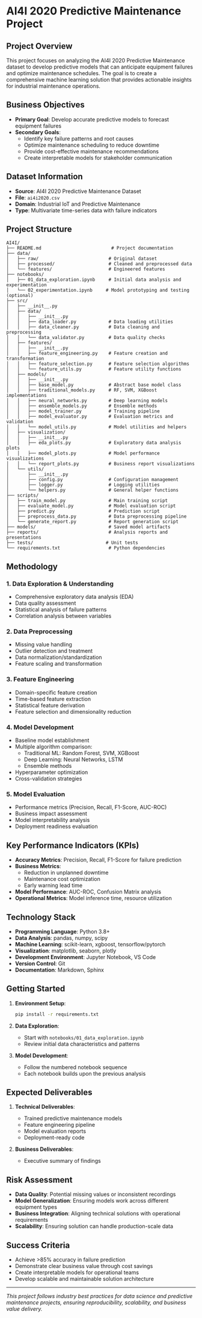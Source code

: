 # AI4I 2020 Predictive Maintenance Project

## Project Overview

This project focuses on analyzing the AI4I 2020 Predictive Maintenance dataset to develop predictive models that can anticipate equipment failures and optimize maintenance schedules. The goal is to create a comprehensive machine learning solution that provides actionable insights for industrial maintenance operations.

## Business Objectives

- **Primary Goal**: Develop accurate predictive models to forecast equipment failures
- **Secondary Goals**: 
  - Identify key failure patterns and root causes
  - Optimize maintenance scheduling to reduce downtime
  - Provide cost-effective maintenance recommendations
  - Create interpretable models for stakeholder communication

## Dataset Information

- **Source**: AI4I 2020 Predictive Maintenance Dataset
- **File**: `ai4i2020.csv`
- **Domain**: Industrial IoT and Predictive Maintenance
- **Type**: Multivariate time-series data with failure indicators

## Project Structure

```
AI4I/
├── README.md                          # Project documentation
├── data/
│   ├── raw/                          # Original dataset
│   ├── processed/                    # Cleaned and preprocessed data
│   └── features/                     # Engineered features
├── notebooks/
│   ├── 01_data_exploration.ipynb     # Initial data analysis and experimentation
│   └── 02_experimentation.ipynb     # Model prototyping and testing (optional)
├── src/
│   ├── __init__.py
│   ├── data/
│   │   ├── __init__.py
│   │   ├── data_loader.py            # Data loading utilities
│   │   ├── data_cleaner.py           # Data cleaning and preprocessing
│   │   └── data_validator.py         # Data quality checks
│   ├── features/
│   │   ├── __init__.py
│   │   ├── feature_engineering.py    # Feature creation and transformation
│   │   ├── feature_selection.py      # Feature selection algorithms
│   │   └── feature_utils.py          # Feature utility functions
│   ├── models/
│   │   ├── __init__.py
│   │   ├── base_model.py             # Abstract base model class
│   │   ├── traditional_models.py     # RF, SVM, XGBoost implementations
│   │   ├── neural_networks.py        # Deep learning models
│   │   ├── ensemble_models.py        # Ensemble methods
│   │   ├── model_trainer.py          # Training pipeline
│   │   ├── model_evaluator.py        # Evaluation metrics and validation
│   │   └── model_utils.py            # Model utilities and helpers
│   ├── visualization/
│   │   ├── __init__.py
│   │   ├── eda_plots.py              # Exploratory data analysis plots
│   │   ├── model_plots.py            # Model performance visualizations
│   │   └── report_plots.py           # Business report visualizations
│   └── utils/
│       ├── __init__.py
│       ├── config.py                 # Configuration management
│       ├── logger.py                 # Logging utilities
│       └── helpers.py                # General helper functions
├── scripts/
│   ├── train_model.py                # Main training script
│   ├── evaluate_model.py             # Model evaluation script
│   ├── predict.py                    # Prediction script
│   ├── preprocess_data.py            # Data preprocessing pipeline
│   └── generate_report.py            # Report generation script
├── models/                           # Saved model artifacts
├── reports/                          # Analysis reports and presentations
├── tests/                           # Unit tests
└── requirements.txt                  # Python dependencies
```

## Methodology

### 1. Data Exploration & Understanding
- Comprehensive exploratory data analysis (EDA)
- Data quality assessment
- Statistical analysis of failure patterns
- Correlation analysis between variables

### 2. Data Preprocessing
- Missing value handling
- Outlier detection and treatment
- Data normalization/standardization
- Feature scaling and transformation

### 3. Feature Engineering
- Domain-specific feature creation
- Time-based feature extraction
- Statistical feature derivation
- Feature selection and dimensionality reduction

### 4. Model Development
- Baseline model establishment
- Multiple algorithm comparison:
  - Traditional ML: Random Forest, SVM, XGBoost
  - Deep Learning: Neural Networks, LSTM
  - Ensemble methods
- Hyperparameter optimization
- Cross-validation strategies

### 5. Model Evaluation
- Performance metrics (Precision, Recall, F1-Score, AUC-ROC)
- Business impact assessment
- Model interpretability analysis
- Deployment readiness evaluation

## Key Performance Indicators (KPIs)

- **Accuracy Metrics**: Precision, Recall, F1-Score for failure prediction
- **Business Metrics**: 
  - Reduction in unplanned downtime
  - Maintenance cost optimization
  - Early warning lead time
- **Model Performance**: AUC-ROC, Confusion Matrix analysis
- **Operational Metrics**: Model inference time, resource utilization

## Technology Stack

- **Programming Language**: Python 3.8+
- **Data Analysis**: pandas, numpy, scipy
- **Machine Learning**: scikit-learn, xgboost, tensorflow/pytorch
- **Visualization**: matplotlib, seaborn, plotly
- **Development Environment**: Jupyter Notebook, VS Code
- **Version Control**: Git
- **Documentation**: Markdown, Sphinx

## Getting Started

1. **Environment Setup**:
   ```bash
   pip install -r requirements.txt
   ```

2. **Data Exploration**:
   - Start with `notebooks/01_data_exploration.ipynb`
   - Review initial data characteristics and patterns

3. **Model Development**:
   - Follow the numbered notebook sequence
   - Each notebook builds upon the previous analysis

## Expected Deliverables

1. **Technical Deliverables**:
   - Trained predictive maintenance models
   - Feature engineering pipeline
   - Model evaluation reports
   - Deployment-ready code

2. **Business Deliverables**:
   - Executive summary of findings

## Risk Assessment

- **Data Quality**: Potential missing values or inconsistent recordings
- **Model Generalization**: Ensuring models work across different equipment types
- **Business Integration**: Aligning technical solutions with operational requirements
- **Scalability**: Ensuring solution can handle production-scale data

## Success Criteria

- Achieve >85% accuracy in failure prediction
- Demonstrate clear business value through cost savings
- Create interpretable models for operational teams
- Develop scalable and maintainable solution architecture

---

*This project follows industry best practices for data science and predictive maintenance projects, ensuring reproducibility, scalability, and business value delivery.*
